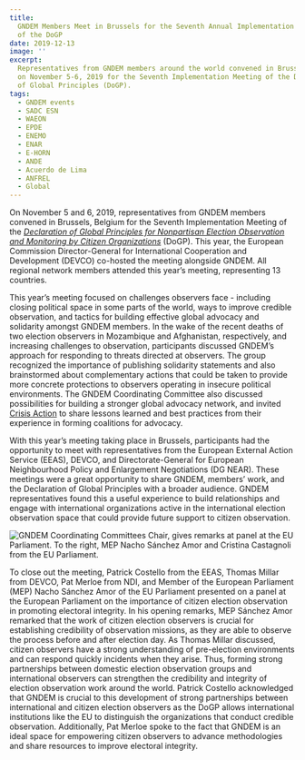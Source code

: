 ```yaml
---
title:
  GNDEM Members Meet in Brussels for the Seventh Annual Implementation Meeting
  of the DoGP
date: 2019-12-13
image: ''
excerpt:
  Representatives from GNDEM members around the world convened in Brussels
  on November 5-6, 2019 for the Seventh Implementation Meeting of the Declaration
  of Global Principles (DoGP).
tags:
  - GNDEM events
  - SADC ESN
  - WAEON
  - EPDE
  - ENEMO
  - ENAR
  - E-HORN
  - ANDE
  - Acuerdo de Lima
  - ANFREL
  - Global
---
```


On November 5 and 6, 2019, representatives from GNDEM members convened in Brussels, Belgium for the Seventh Implementation Meeting of the [_Declaration of Global Principles for Nonpartisan Election Observation and Monitoring by Citizen Organizations_](https://gndem.org/declaration-of-global-principles/) (DoGP). This year, the European Commission Director-General for International Cooperation and Development (DEVCO) co-hosted the meeting alongside GNDEM. All regional network members attended this year’s meeting, representing 13 countries.

This year’s meeting focused on challenges observers face - including closing political space in some parts of the world, ways to improve credible observation, and tactics for building effective global advocacy and solidarity amongst GNDEM members. In the wake of the recent deaths of two election observers in Mozambique and Afghanistan, respectively, and increasing challenges to observation, participants discussed GNDEM’s approach for responding to threats directed at observers. The group recognized the importance of publishing solidarity statements and also brainstormed about complementary actions that could be taken to provide more concrete protections to observers operating in insecure political environments. The GNDEM Coordinating Committee also discussed possibilities for building a stronger global advocacy network, and invited [Crisis Action](https://crisisaction.org/) to share lessons learned and best practices from their experience in forming coalitions for advocacy.

With this year’s meeting taking place in Brussels, participants had the opportunity to meet with representatives from the European External Action Service (EEAS), DEVCO, and Directorate-General for European Neighbourhood Policy and Enlargement Negotiations (DG NEAR). These meetings were a great opportunity to share GNDEM, members’ work, and the Declaration of Global Principles with a broader audience. GNDEM representatives found this a useful experience to build relationships and engage with international organizations active in the international election observation space that could provide future support to citizen observation.

![GNDEM Coordinating Committees Chair, gives remarks at panel at the EU Parliament. To the right, MEP Nacho Sánchez Amor and Cristina Castagnoli from the EU Parliament.](https://res.cloudinary.com/gndem/image/upload/v1576268771/gndem/IMG-2538_gi0on3.jpg 'Joe Keyrouz,')

To close out the meeting, Patrick Costello from the EEAS, Thomas Millar from DEVCO, Pat Merloe from NDI, and Member of the European Parliament (MEP) Nacho Sánchez Amor of the EU Parliament presented on a panel at the European Parliament on the importance of citizen election observation in promoting electoral integrity. In his opening remarks, MEP Sánchez Amor remarked that the work of citizen election observers is crucial for establishing credibility of observation missions, as they are able to observe the process before and after election day. As Thomas Millar discussed, citizen observers have a strong understanding of pre-election environments and can respond quickly incidents when they arise. Thus, forming strong partnerships between domestic election observation groups and international observers can strengthen the credibility and integrity of election observation work around the world. Patrick Costello acknowledged that GNDEM is crucial to this development of strong partnerships between international and citizen election observers as the DoGP allows international institutions like the EU to distinguish the organizations that conduct credible observation. Additionally, Pat Merloe spoke to the fact that GNDEM is an ideal space for empowering citizen observers to advance methodologies and share resources to improve electoral integrity.

